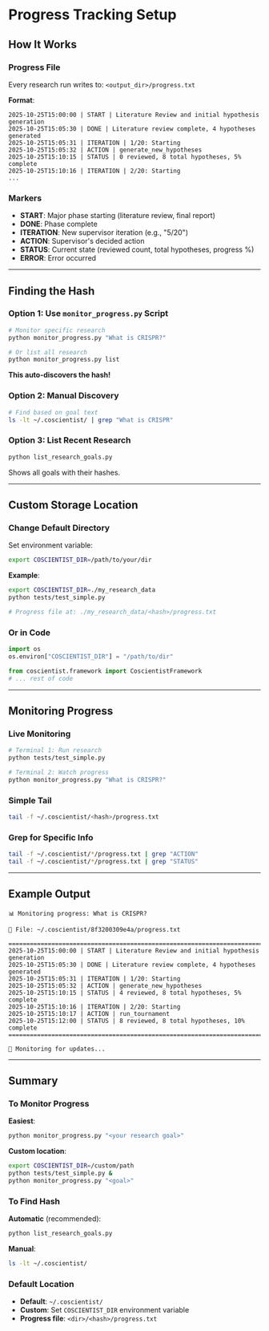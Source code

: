# Progress Tracking Setup

## How It Works

### Progress File

Every research run writes to: `<output_dir>/progress.txt`

**Format**:
```
2025-10-25T15:00:00 | START | Literature Review and initial hypothesis generation
2025-10-25T15:05:30 | DONE | Literature review complete, 4 hypotheses generated
2025-10-25T15:05:31 | ITERATION | 1/20: Starting
2025-10-25T15:05:32 | ACTION | generate_new_hypotheses
2025-10-25T15:10:15 | STATUS | 0 reviewed, 8 total hypotheses, 5% complete
2025-10-25T15:10:16 | ITERATION | 2/20: Starting
...
```

### Markers

- **START**: Major phase starting (literature review, final report)
- **DONE**: Phase complete
- **ITERATION**: New supervisor iteration (e.g., "5/20")
- **ACTION**: Supervisor's decided action
- **STATUS**: Current state (reviewed count, total hypotheses, progress %)
- **ERROR**: Error occurred

---

## Finding the Hash

### Option 1: Use `monitor_progress.py` Script

```bash
# Monitor specific research
python monitor_progress.py "What is CRISPR?"

# Or list all research
python monitor_progress.py list
```

**This auto-discovers the hash!**

### Option 2: Manual Discovery

```bash
# Find based on goal text
ls -lt ~/.coscientist/ | grep "What is CRISPR"
```

### Option 3: List Recent Research

```bash
python list_research_goals.py
```

Shows all goals with their hashes.

---

## Custom Storage Location

### Change Default Directory

Set environment variable:
```bash
export COSCIENTIST_DIR=/path/to/your/dir
```

**Example**:
```bash
export COSCIENTIST_DIR=./my_research_data
python tests/test_simple.py

# Progress file at: ./my_research_data/<hash>/progress.txt
```

### Or in Code

```python
import os
os.environ["COSCIENTIST_DIR"] = "/path/to/dir"

from coscientist.framework import CoscientistFramework
# ... rest of code
```

---

## Monitoring Progress

### Live Monitoring

```bash
# Terminal 1: Run research
python tests/test_simple.py

# Terminal 2: Watch progress
python monitor_progress.py "What is CRISPR?"
```

### Simple Tail

```bash
tail -f ~/.coscientist/<hash>/progress.txt
```

### Grep for Specific Info

```bash
tail -f ~/.coscientist/*/progress.txt | grep "ACTION"
tail -f ~/.coscientist/*/progress.txt | grep "STATUS"
```

---

## Example Output

```
📊 Monitoring progress: What is CRISPR?

📁 File: ~/.coscientist/8f3200309e4a/progress.txt

================================================================================
2025-10-25T15:00:00 | START | Literature Review and initial hypothesis generation
2025-10-25T15:05:30 | DONE | Literature review complete, 4 hypotheses generated
2025-10-25T15:05:31 | ITERATION | 1/20: Starting
2025-10-25T15:05:32 | ACTION | generate_new_hypotheses
2025-10-25T15:10:15 | STATUS | 4 reviewed, 8 total hypotheses, 5% complete
2025-10-25T15:10:16 | ITERATION | 2/20: Starting
2025-10-25T15:10:17 | ACTION | run_tournament
2025-10-25T15:12:00 | STATUS | 8 reviewed, 8 total hypotheses, 10% complete
================================================================================

🔄 Monitoring for updates...
```

---

## Summary

### To Monitor Progress

**Easiest**:
```bash
python monitor_progress.py "<your research goal>"
```

**Custom location**:
```bash
export COSCIENTIST_DIR=/custom/path
python tests/test_simple.py &
python monitor_progress.py "<goal>"
```

### To Find Hash

**Automatic** (recommended):
```bash
python list_research_goals.py
```

**Manual**:
```bash
ls -lt ~/.coscientist/
```

### Default Location

- **Default**: `~/.coscientist/`
- **Custom**: Set `COSCIENTIST_DIR` environment variable
- **Progress file**: `<dir>/<hash>/progress.txt`

